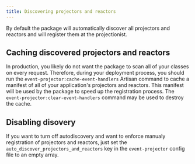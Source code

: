 ```yaml
---
title: Discovering projectors and reactors
---
```


By default the package will automatically discover all projectors and reactors and will register them at the projectionist.

## Caching discovered projectors and reactors

In production, you likely do not want the package to scan all of your classes on every request. Therefore, during your deployment process, you should run the `event-projector:cache-event-handlers` Artisan command to cache a manifest of all of your application's projectors and reactors. This manifest will be used by the package to speed up the registration process. The `event-projector:clear-event-handlers` command may be used to destroy the cache.

## Disabling disovery

If you want to turn off autodiscovery and want to enforce manualy registration of projectors and reactors, just set the `auto_discover_projectors_and_reactors` key in the `event-projector` config file to an empty array.
